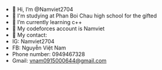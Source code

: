 - 👋 Hi, I’m @Namviet2704
- 👀 I'm studying at Phan Boi Chau high school for the gifted
- 🌱 I’m currently learning c++
- 💞️ My codeforces account is Namviet
- 💞️ My contact:
- IG: Namviet2704
- FB: Nguyễn Việt Nam
- Phone number: 0949467328
- Gmail: vnam0915000644@gmail.com

<!---
Namviet2704/Namviet2704 is a ✨ special ✨ repository because its `README.md` (this file) appears on your GitHub profile.
You can click the Preview link to take a look at your changes.
--->
